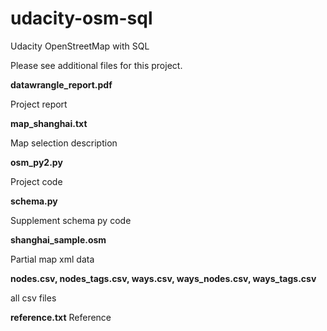 # udacity-osm-sql
Udacity OpenStreetMap with SQL

Please see additional files for this project. 

**datawrangle_report.pdf**

Project report

**map_shanghai.txt**

Map selection description

**osm_py2.py**

Project code

**schema.py**

Supplement schema py code

**shanghai_sample.osm**

Partial map xml data

**nodes.csv, nodes_tags.csv, ways.csv, ways_nodes.csv, ways_tags.csv**

all csv files

**reference.txt**
Reference
